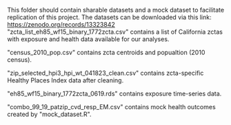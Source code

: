 This folder should contain sharable datasets and a mock dataset to facilitate replication of this project. The datasets can be downloaded via this link: https://zenodo.org/records/13323842   
"zcta_list_eh85_wf15_binary_1772zcta.csv" contains a list of California zctas with exposure and health data available for our analyses.

"census_2010_pop.csv" contains zcta centroids and popualtion (2010 census).

"zip_selected_hpi3_hpi_wt_041823_clean.csv" contains zcta-specific Healthy Places Index data after cleaning.

"eh85_wf15_binary_1772zcta_0619.rds" contains exposure time-series data.

"combo_99_19_patzip_cvd_resp_EM.csv" contains mock health outcomes created by "mock_dataset.R".
